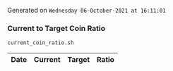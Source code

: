 Generated on `Wednesday 06-October-2021 at 16:11:01`

### Current to Target Coin Ratio
`current_coin_ratio.sh`

Date|Current|Target|Ratio
---|---|---|---
